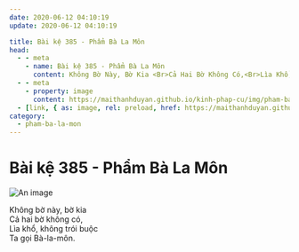 ```yaml
---
date: 2020-06-12 04:10:19
update: 2020-06-12 04:10:19

title: Bài kệ 385 - Phẩm Bà La Môn
head:
  - - meta
    - name: Bài kệ 385 - Phẩm Bà La Môn
      content: Không Bờ Này, Bờ Kia <Br>Cả Hai Bờ Không Có,<Br>Lìa Khổ, Không Trói Buộc<Br>Ta Gọi Bà-La-Môn.<Br>
  - - meta
    - property: image
      content: https://maithanhduyan.github.io/kinh-phap-cu/img/pham-ba-la-mon/pham-ba-la-mon-385.jpg
  - [link, { as: image, rel: preload, href: https://maithanhduyan.github.io/kinh-phap-cu/img/pham-ba-la-mon/pham-ba-la-mon-385.jpg }]
category:
  - pham-ba-la-mon
---
```


# Bài kệ 385 - Phẩm Bà La Môn

![An image](/img/pham-ba-la-mon/pham-ba-la-mon-385.jpg)

Không bờ này, bờ kia <br>Cả hai bờ không có,<br>Lìa khổ, không trói buộc<br>Ta gọi Bà-la-môn.<br>
